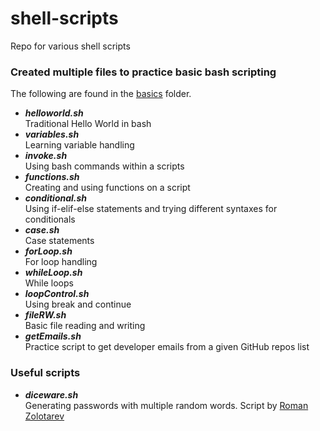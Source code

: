 # shell-scripts
Repo for various shell scripts

### Created multiple files to practice basic bash scripting

The following are found in the [basics](basics) folder.

* _**helloworld.sh**_  
  Traditional Hello World in bash
* _**variables.sh**_  
  Learning variable handling
* _**invoke.sh**_  
  Using bash commands within a scripts
* _**functions.sh**_  
  Creating and using functions on a script
* _**conditional.sh**_  
  Using if-elif-else statements and trying different syntaxes for conditionals
* _**case.sh**_  
  Case statements
* _**forLoop.sh**_  
  For loop handling
* _**whileLoop.sh**_  
  While loops
* _**loopControl.sh**_  
  Using break and continue
* _**fileRW.sh**_  
  Basic file reading and writing
* _**getEmails.sh**_  
  Practice script to get developer emails from a given GitHub repos list

### Useful scripts

* _**diceware.sh**_  
  Generating passwords with multiple random words. Script by [Roman Zolotarev](https://rgz.ee/)
